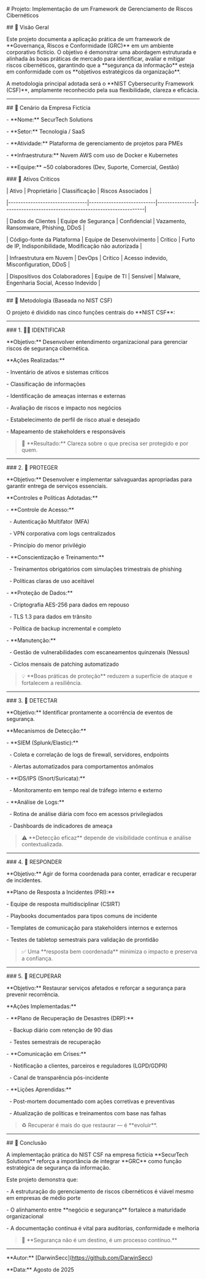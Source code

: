 \# Projeto: Implementação de um Framework de Gerenciamento de Riscos Cibernéticos



\## 📌 Visão Geral



Este projeto documenta a aplicação prática de um framework de \*\*Governança, Riscos e Conformidade (GRC)\*\* em um ambiente corporativo fictício. O objetivo é demonstrar uma abordagem estruturada e alinhada às boas práticas de mercado para identificar, avaliar e mitigar riscos cibernéticos, garantindo que a \*\*segurança da informação\*\* esteja em conformidade com os \*\*objetivos estratégicos da organização\*\*.



A metodologia principal adotada será o \*\*NIST Cybersecurity Framework (CSF)\*\*, amplamente reconhecido pela sua flexibilidade, clareza e eficácia.



---



\## 🏢 Cenário da Empresa Fictícia



\- \*\*Nome:\*\* SecurTech Solutions  

\- \*\*Setor:\*\* Tecnologia / SaaS  

\- \*\*Atividade:\*\* Plataforma de gerenciamento de projetos para PMEs  

\- \*\*Infraestrutura:\*\* Nuvem AWS com uso de Docker e Kubernetes  

\- \*\*Equipe:\*\* ~50 colaboradores (Dev, Suporte, Comercial, Gestão)  



\### 🔐 Ativos Críticos



| Ativo                          | Proprietário              | Classificação | Riscos Associados                                       |

|--------------------------------|---------------------------|---------------|---------------------------------------------------------|

| Dados de Clientes              | Equipe de Segurança       | Confidencial  | Vazamento, Ransomware, Phishing, DDoS                   |

| Código-fonte da Plataforma     | Equipe de Desenvolvimento | Crítico       | Furto de IP, Indisponibilidade, Modificação não autorizada |

| Infraestrutura em Nuvem        | DevOps                    | Crítico       | Acesso indevido, Misconfiguration, DDoS                 |

| Dispositivos dos Colaboradores | Equipe de TI               | Sensível      | Malware, Engenharia Social, Acesso Indevido             |



---



\## 🧭 Metodologia (Baseada no NIST CSF)



O projeto é dividido nas cinco funções centrais do \*\*NIST CSF\*\*:



---



\### 1. 🕵️‍♂️ IDENTIFICAR



\*\*Objetivo:\*\* Desenvolver entendimento organizacional para gerenciar riscos de segurança cibernética.



\*\*Ações Realizadas:\*\*

\- Inventário de ativos e sistemas críticos

\- Classificação de informações

\- Identificação de ameaças internas e externas

\- Avaliação de riscos e impacto nos negócios

\- Estabelecimento de perfil de risco atual e desejado

\- Mapeamento de stakeholders e responsáveis



> 📌 \*\*Resultado:\*\* Clareza sobre o que precisa ser protegido e por quem.



---



\### 2. 🔐 PROTEGER



\*\*Objetivo:\*\* Desenvolver e implementar salvaguardas apropriadas para garantir entrega de serviços essenciais.



\*\*Controles e Políticas Adotadas:\*\*



\- \*\*Controle de Acesso:\*\*

&nbsp; - Autenticação Multifator (MFA)

&nbsp; - VPN corporativa com logs centralizados

&nbsp; - Princípio do menor privilégio



\- \*\*Conscientização e Treinamento:\*\*

&nbsp; - Treinamentos obrigatórios com simulações trimestrais de phishing

&nbsp; - Políticas claras de uso aceitável



\- \*\*Proteção de Dados:\*\*

&nbsp; - Criptografia AES-256 para dados em repouso

&nbsp; - TLS 1.3 para dados em trânsito

&nbsp; - Política de backup incremental e completo



\- \*\*Manutenção:\*\*

&nbsp; - Gestão de vulnerabilidades com escaneamentos quinzenais (Nessus)

&nbsp; - Ciclos mensais de patching automatizado



> 💡 \*\*Boas práticas de proteção\*\* reduzem a superfície de ataque e fortalecem a resiliência.



---



\### 3. 🔎 DETECTAR



\*\*Objetivo:\*\* Identificar prontamente a ocorrência de eventos de segurança.



\*\*Mecanismos de Detecção:\*\*

\- \*\*SIEM (Splunk/Elastic):\*\*

&nbsp; - Coleta e correlação de logs de firewall, servidores, endpoints

&nbsp; - Alertas automatizados para comportamentos anômalos

\- \*\*IDS/IPS (Snort/Suricata):\*\*

&nbsp; - Monitoramento em tempo real de tráfego interno e externo

\- \*\*Análise de Logs:\*\*

&nbsp; - Rotina de análise diária com foco em acessos privilegiados

&nbsp; - Dashboards de indicadores de ameaça



> ⚠️ \*\*Detecção eficaz\*\* depende de visibilidade contínua e análise contextualizada.



---



\### 4. 🚨 RESPONDER



\*\*Objetivo:\*\* Agir de forma coordenada para conter, erradicar e recuperar de incidentes.



\*\*Plano de Resposta a Incidentes (PRI):\*\*

\- Equipe de resposta multidisciplinar (CSIRT)

\- Playbooks documentados para tipos comuns de incidente

\- Templates de comunicação para stakeholders internos e externos

\- Testes de tabletop semestrais para validação de prontidão



> ✅ Uma \*\*resposta bem coordenada\*\* minimiza o impacto e preserva a confiança.



---



\### 5. 🔄 RECUPERAR



\*\*Objetivo:\*\* Restaurar serviços afetados e reforçar a segurança para prevenir recorrência.



\*\*Ações Implementadas:\*\*

\- \*\*Plano de Recuperação de Desastres (DRP):\*\*

&nbsp; - Backup diário com retenção de 90 dias

&nbsp; - Testes semestrais de recuperação

\- \*\*Comunicação em Crises:\*\*

&nbsp; - Notificação a clientes, parceiros e reguladores (LGPD/GDPR)

&nbsp; - Canal de transparência pós-incidente

\- \*\*Lições Aprendidas:\*\*

&nbsp; - Post-mortem documentado com ações corretivas e preventivas

&nbsp; - Atualização de políticas e treinamentos com base nas falhas



> ♻️ Recuperar é mais do que restaurar — é \*\*evoluir\*\*.



---



\## 📘 Conclusão



A implementação prática do NIST CSF na empresa fictícia \*\*SecurTech Solutions\*\* reforça a importância de integrar \*\*GRC\*\* como função estratégica de segurança da informação.



Este projeto demonstra que:

\- A estruturação do gerenciamento de riscos cibernéticos é viável mesmo em empresas de médio porte

\- O alinhamento entre \*\*negócio e segurança\*\* fortalece a maturidade organizacional

\- A documentação contínua é vital para auditorias, conformidade e melhoria



> 🧠 \*\*Segurança não é um destino, é um processo contínuo.\*\*



---



\*\*Autor:\*\* \[DarwinSecc](https://github.com/DarwinSecc)  

\*\*Data:\*\* Agosto de 2025



